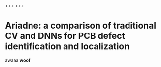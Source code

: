+++
+++

# <span class="sc">Ariadne</span>: a comparison of traditional CV and DNNs for PCB defect identification and localization

awaaa **woof** 